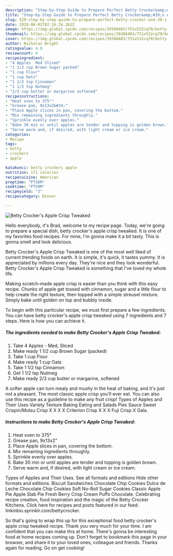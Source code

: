 ```yaml
---
description: "Step-by-Step Guide to Prepare Perfect Betty Crocker&amp;#39;s Apple Crisp Tweaked"
title: "Step-by-Step Guide to Prepare Perfect Betty Crocker&amp;#39;s Apple Crisp Tweaked"
slug: 529-step-by-step-guide-to-prepare-perfect-betty-crocker-and-39-s-apple-crisp-tweaked
date: 2020-06-01T02:16:24.262Z
image: https://img-global.cpcdn.com/recipes/39388483/751x532cq70/betty-crockers-apple-crisp-tweaked-recipe-main-photo.jpg
thumbnail: https://img-global.cpcdn.com/recipes/39388483/751x532cq70/betty-crockers-apple-crisp-tweaked-recipe-main-photo.jpg
cover: https://img-global.cpcdn.com/recipes/39388483/751x532cq70/betty-crockers-apple-crisp-tweaked-recipe-main-photo.jpg
author: Nicholas Wright
ratingvalue: 4.9
reviewcount: 4
recipeingredient:
- "4 Apples  Med Sliced"
- "1 1/2 cup Brown Sugar packed"
- "1 cup Flour"
- "1 cup Oats"
- "1 1/2 tsp Cinnamon"
- "1 1/2 tsp Nutmeg"
- "2/3 cup butter or margarine softened"
recipeinstructions:
- "Heat oven to 375°"
- "Grease pan, 9x13x2&#34;"
- "Place Apple slices in pan, covering the bottom."
- "Mix remaining ingredients throughly."
- "Sprinkle evenly over apples."
- "Bake 30 min or until apples are tender and topping is golden brown."
- "Serve warm and, if desired, with light cream or ice cream."
categories:
- Recipe
tags:
- betty
- crockers
- apple

katakunci: betty crockers apple 
nutrition: 171 calories
recipecuisine: American
preptime: "PT26M"
cooktime: "PT59M"
recipeyield: "3"
recipecategory: Dinner

---
```



![Betty Crocker&#39;s Apple Crisp Tweaked](https://img-global.cpcdn.com/recipes/39388483/751x532cq70/betty-crockers-apple-crisp-tweaked-recipe-main-photo.jpg)

Hello everybody, it's Brad, welcome to my recipe page. Today, we're going to prepare a special dish, betty crocker&#39;s apple crisp tweaked. It is one of my favorites food recipes. For mine, I'm gonna make it a bit tasty. This is gonna smell and look delicious.

Betty Crocker&#39;s Apple Crisp Tweaked is one of the most well liked of current trending foods on earth. It is simple, it's quick, it tastes yummy. It is appreciated by millions every day. They're nice and they look wonderful. Betty Crocker&#39;s Apple Crisp Tweaked is something that I've loved my whole life.

Making scratch-made apple crisp is easier than you think with this easy recipe. Chunks of apple get tossed with cinnamon, sugar and a little flour to help create the right texture, then topped with a simple streusel mixture. Simply bake until golden on top and bubbly inside.


To begin with this particular recipe, we must first prepare a few ingredients. You can have betty crocker&#39;s apple crisp tweaked using 7 ingredients and 7 steps. Here is how you can achieve it.

##### The ingredients needed to make Betty Crocker&#39;s Apple Crisp Tweaked:

1. Take 4 Apples - Med, Sliced
1. Make ready 1 1/2 cup Brown Sugar (packed)
1. Take 1 cup Flour
1. Make ready 1 cup Oats
1. Take 1 1/2 tsp Cinnamon
1. Get 1 1/2 tsp Nutmeg
1. Make ready 2/3 cup butter or margarine, softened


A softer apple can turn mealy and mushy in the heat of baking, and it&#39;s just not a pleasant. The most classic apple crisp you&#39;ll ever eat. You can also use this recipe as a guideline to make any fruit crisp! Types of Apples and Their Uses Variety Texture Baking Eating and Salads Pies Sauce Sweet Crispin/Mutsu Crisp X X X X Criterion Crisp X X X Fuji Crisp X Gala. 

##### Instructions to make Betty Crocker&#39;s Apple Crisp Tweaked:

1. Heat oven to 375°
1. Grease pan, 9x13x2&#34;
1. Place Apple slices in pan, covering the bottom.
1. Mix remaining ingredients throughly.
1. Sprinkle evenly over apples.
1. Bake 30 min or until apples are tender and topping is golden brown.
1. Serve warm and, if desired, with light cream or ice cream.


Types of Apples and Their Uses. See all formats and editions Hide other formats and editions. Biscuit Sandwiches Chocolate Chip Cookies Dulce de Leche Chocolate Chip Cookies Soft No-Roll Sugar Cookies Classic Apple Pie Apple Slab Pie Fresh Berry Crisp Cream Puffs Chocolate. Celebrating recipe creation, food inspiration and the magic of the Betty Crocker Kitchens. Click here for recipes and posts featured in our feed: linkinbio.sprinklr.com/bettycrocker. 

So that's going to wrap this up for this exceptional food betty crocker&#39;s apple crisp tweaked recipe. Thank you very much for your time. I am confident that you can make this at home. There's gonna be interesting food at home recipes coming up. Don't forget to bookmark this page in your browser, and share it to your loved ones, colleague and friends. Thanks again for reading. Go on get cooking!
